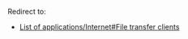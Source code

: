 Redirect to:

*   [List of applications/Internet#File transfer clients](/index.php/List_of_applications/Internet#File_transfer_clients "List of applications/Internet")